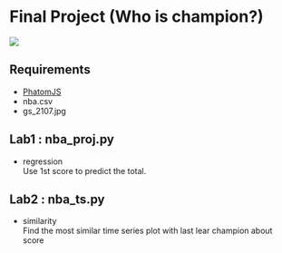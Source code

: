 <h1>Final Project (Who is champion?)</h1>
<img src="http://p1.img.cctvpic.com/photoworkspace/contentimg/2016/06/10/2016061018325684558.jpg">
<p>
    <h2>Requirements</h2>   
    <ul class="mylist">
        <li><a href="http://phantomjs.org/download.html">PhatomJS</a></li>
        <li>nba.csv</li>
        <li>gs_2107.jpg</li>
    </ul>
    <h2>Lab1 : nba_proj.py</h2>   
    <ul class="mylist">
        <li>regression</li>
            <a>Use 1st score to predict the total.</a>
    </ul>
    <h2>Lab2 : nba_ts.py</h2>
    <ul class="mylist">
        <li>similarity</li>   
            <a>Find the most similar time series plot with last lear champion about score</a>
    </ul>
</p>
